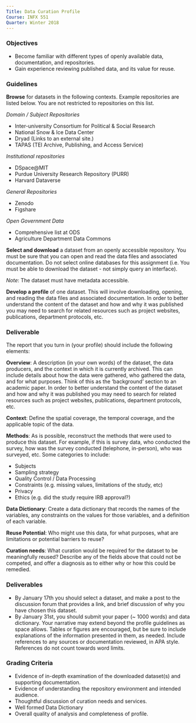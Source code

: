 ```yaml
---
Title: Data Curation Profile
Course: INFX 551
Quarter: Winter 2018
---
```


### Objectives

- Become familiar with different types of openly available data, documentation, and repositories.
- Gain experience reviewing published data, and its value for reuse.

### Guidelines

**Browse** for datasets in the following contexts. Example repositories are listed below. You are not restricted to repositories on this list.

*Domain / Subject Repositories*
- Inter-university Consortium for Political & Social Research
- National Snow & Ice Data Center
- Dryad  (Links to an external site.)
- TAPAS (TEI Archive, Publishing, and Access Service)

*Institutional repositories*
- DSpace@MIT
- Purdue University Research Repository (PURR)
- Harvard Dataverse

*General Repositories*
- Zenodo
- Figshare

*Open Government Data*
- Comprehensive list at ODS
- Agriculture Department Data Commons

**Select and download** a dataset from an openly accessible repository.
You must be sure that you can open and read the data files and associated documentation. Do not select online databases for this assignment (i.e. You must be able to download the dataset - not simply query an interface).

*Note*: The dataset must have metadata accessible.

**Develop a profile** of one dataset. This will involve downloading, opening, and reading the data files and associated documentation. In order to better understand the content of the dataset and how and why it was published you may need to search for related resources such as project websites, publications, department protocols, etc.

### Deliverable
The report that you turn in (your profile) should include the following elements:

**Overview**: A description (in your own words) of the dataset, the data producers, and the context in which it is currently archived. This can include details about how the data were gathered, who gathered the data, and for what purposes. Think of this as the ‘background’ section to an academic paper. In order to better understand the content of the dataset and how and why it was published you may need to search for related resources such as project websites, publications, department protocols, etc.

**Context**: Define the spatial coverage, the temporal coverage, and the applicable topic of the data.

**Methods**: As is possible, reconstruct the methods that were used to produce this dataset. For example, if this is survey data, who conducted the survey, how was the survey conducted (telephone, in-person), who was surveyed, etc. Some categories to include:
- Subjects
- Sampling strategy
- Quality Control / Data Processing
- Constraints (e.g. missing values, limitations of the study, etc)
- Privacy
- Ethics (e.g. did the study require IRB approval?)

**Data Dictionary**: Create a data dictionary that records the names of the variables, any constraints on the values for those variables, and a definition of each variable.

**Reuse Potential**: Who might use this data, for what purposes, what are limitations or potential barriers to reuse?

**Curation needs**: What curation would be required for the dataset to be meaningfully reused? Describe any of the fields above that could not be competed, and offer a diagnosis as to either why or how this could be remedied.


### Deliverables
- By January 17th you should select a dataset, and make a post to the discussion forum that provides a link, and brief discussion of why you have chosen this dataset.
- By January 31st, you should submit your paper (~ 1000 words) and data dictionary. Your narrative may extend beyond the profile guidelines as space allows. Tables or figures are encouraged, but be sure to include explanations of the information presented in them, as needed. Include references to any sources or documentation reviewed, in APA style. References do not count towards word limits.


### Grading Criteria
- Evidence of in-depth examination of the downloaded dataset(s) and supporting documentation.
- Evidence of understanding the repository environment and intended audience.
- Thoughtful discussion of curation needs and services.
- Well formed Data Dictionary
- Overall quality of analysis and completeness of profile.
